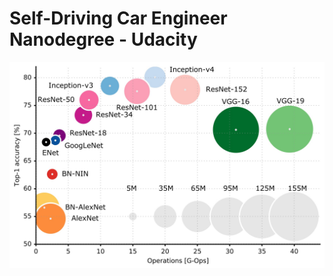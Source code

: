 # Self-Driving Car Engineer Nanodegree - Udacity 

<p align="center">
  <img src="acc_vs_net_vs_ops.jpg" alt="CNN Architectures"/>
</p>
